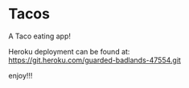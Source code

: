 # Tacos
A Taco eating app!

Heroku deployment can be found at:  
https://git.heroku.com/guarded-badlands-47554.git

enjoy!!!